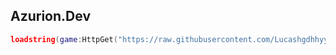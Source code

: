 ## Azurion.Dev
```lua
loadstring(game:HttpGet("https://raw.githubusercontent.com/Lucashgdhhyy/AzurionDevelopment/refs/heads/main/Azurion.dev/Azu.lua"))()
```
